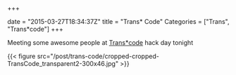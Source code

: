 +++

date = "2015-03-27T18:34:37Z"
title = "Trans* Code"
Categories = ["Trans", "Trans*code"]
+++

Meeting some awesome people at [Trans\*code](http://trans-code.org/) hack day tonight

{{< figure src="/post/trans-code/cropped-cropped-TransCode_transparent2-300x46.jpg" >}}
